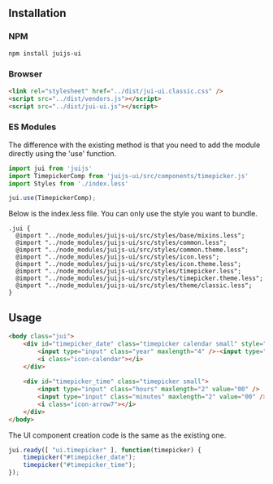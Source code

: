 ## Installation

### NPM
```bash
npm install juijs-ui
```

### Browser

```html
<link rel="stylesheet" href="../dist/jui-ui.classic.css" />
<script src="../dist/vendors.js"></script>
<script src="../dist/jui-ui.js"></script>
```

### ES Modules

The difference with the existing method is that you need to add the module directly using the 'use' function.

```js
import jui from 'juijs'
import TimepickerComp from 'juijs-ui/src/components/timepicker.js'
import Styles from './index.less'

jui.use(TimepickerComp);
```

Below is the index.less file. You can only use the style you want to bundle.

```less
.jui {
  @import "../node_modules/juijs-ui/src/styles/base/mixins.less";
  @import "../node_modules/juijs-ui/src/styles/common.less";
  @import "../node_modules/juijs-ui/src/styles/common.theme.less";
  @import "../node_modules/juijs-ui/src/styles/icon.less";
  @import "../node_modules/juijs-ui/src/styles/icon.theme.less";
  @import "../node_modules/juijs-ui/src/styles/timepicker.less";
  @import "../node_modules/juijs-ui/src/styles/timepicker.theme.less";
  @import "../node_modules/juijs-ui/src/styles/theme/classic.less";
}
```

## Usage

```html
<body class="jui">
    <div id="timepicker_date" class="timepicker calendar small" style="margin-right: 3px;">
        <input type="input" class="year" maxlength="4" />-<input type="input" class="month" maxlength="2" />-<input type="input" class="date" maxlength="2" />
        <i class="icon-calendar"></i>
    </div>
    
    <div id="timepicker_time" class="timepicker small">
        <input type="input" class="hours" maxlength="2" value="00" /> :
        <input type="input" class="minutes" maxlength="2" value="00" />
        <i class="icon-arrow7"></i>
    </div>
</body>
```

The UI component creation code is the same as the existing one.

```js
jui.ready([ "ui.timepicker" ], function(timepicker) {
    timepicker("#timepicker_date");
    timepicker("#timepicker_time");
});
```
